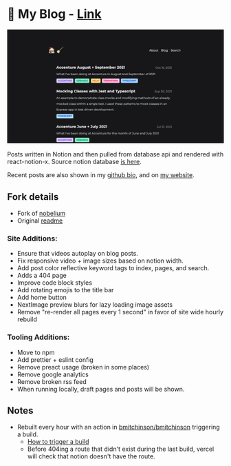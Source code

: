 # 📝 My Blog - [Link](https://blog.mitchinson.dev)

![](/screenshot.png)

Posts written in Notion and then pulled from database api and rendered with
react-notion-x. Source notion database [is here](https://bmitchinson.notion.site/9315f6e9736747a48431a5a3eb326c28?v=d1bfebbd34cb4f218416b31bd43548db).

Recent posts are also shown in my [github bio](https://github.com/bmitchinson), and on [my website](https://mitchinson.dev).

## Fork details

- Fork of [nobelium](https://github.com/craigary/nobelium)
- Original [readme](/nobelium_readme.md)

### Site Additions:

- Ensure that videos autoplay on blog posts.
- Fix responsive video + image sizes based on notion width.
- Add post color reflective keyword tags to index, pages, and search.
- Adds a 404 page
- Improve code block styles
- Add rotating emojis to the title bar
- Add home button
- NextImage preview blurs for lazy loading image assets
- Remove "re-render all pages every 1 second" in favor of site wide hourly rebuild

### Tooling Additions:

- Move to npm
- Add prettier + eslint config
- Remove preact usage (broken in some places)
- Remove google analytics
- Remove broken rss feed
- When running locally, draft pages and posts will be shown.

## Notes

- Rebuilt every hour with an action in [bmitchinson/bmitchinson](github.com/bmitchinson/bmitchinson)
  triggering a build.
  - [How to trigger a build](https://benborgers.com/posts/vercel-schedule)
  - Before 404ing a route that didn't exist during the last build,
    vercel will check that notion doesn't have the route.
